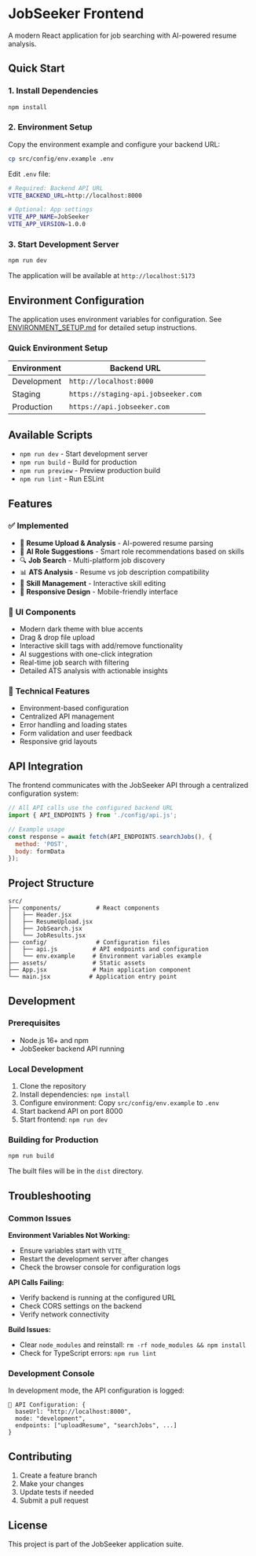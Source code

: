 # JobSeeker Frontend

A modern React application for job searching with AI-powered resume analysis.

## Quick Start

### 1. Install Dependencies
```bash
npm install
```

### 2. Environment Setup
Copy the environment example and configure your backend URL:

```bash
cp src/config/env.example .env
```

Edit `.env` file:
```bash
# Required: Backend API URL
VITE_BACKEND_URL=http://localhost:8000

# Optional: App settings
VITE_APP_NAME=JobSeeker
VITE_APP_VERSION=1.0.0
```

### 3. Start Development Server
```bash
npm run dev
```

The application will be available at `http://localhost:5173`

## Environment Configuration

The application uses environment variables for configuration. See [ENVIRONMENT_SETUP.md](ENVIRONMENT_SETUP.md) for detailed setup instructions.

### Quick Environment Setup

| Environment | Backend URL |
|-------------|-------------|
| Development | `http://localhost:8000` |
| Staging | `https://staging-api.jobseeker.com` |
| Production | `https://api.jobseeker.com` |

## Available Scripts

- `npm run dev` - Start development server
- `npm run build` - Build for production
- `npm run preview` - Preview production build
- `npm run lint` - Run ESLint

## Features

### ✅ **Implemented**
- 📄 **Resume Upload & Analysis** - AI-powered resume parsing
- 🤖 **AI Role Suggestions** - Smart role recommendations based on skills
- 🔍 **Job Search** - Multi-platform job discovery
- 📊 **ATS Analysis** - Resume vs job description compatibility
- 🎯 **Skill Management** - Interactive skill editing
- 📱 **Responsive Design** - Mobile-friendly interface

### 🎨 **UI Components**
- Modern dark theme with blue accents
- Drag & drop file upload
- Interactive skill tags with add/remove functionality
- AI suggestions with one-click integration
- Real-time job search with filtering
- Detailed ATS analysis with actionable insights

### 🔧 **Technical Features**
- Environment-based configuration
- Centralized API management
- Error handling and loading states
- Form validation and user feedback
- Responsive grid layouts

## API Integration

The frontend communicates with the JobSeeker API through a centralized configuration system:

```javascript
// All API calls use the configured backend URL
import { API_ENDPOINTS } from './config/api.js';

// Example usage
const response = await fetch(API_ENDPOINTS.searchJobs(), {
  method: 'POST',
  body: formData
});
```

## Project Structure

```
src/
├── components/          # React components
│   ├── Header.jsx
│   ├── ResumeUpload.jsx
│   ├── JobSearch.jsx
│   └── JobResults.jsx
├── config/              # Configuration files
│   ├── api.js          # API endpoints and configuration
│   └── env.example     # Environment variables example
├── assets/             # Static assets
├── App.jsx             # Main application component
└── main.jsx           # Application entry point
```

## Development

### Prerequisites
- Node.js 16+ and npm
- JobSeeker backend API running

### Local Development
1. Clone the repository
2. Install dependencies: `npm install`
3. Configure environment: Copy `src/config/env.example` to `.env`
4. Start backend API on port 8000
5. Start frontend: `npm run dev`

### Building for Production
```bash
npm run build
```

The built files will be in the `dist` directory.

## Troubleshooting

### Common Issues

**Environment Variables Not Working:**
- Ensure variables start with `VITE_`
- Restart the development server after changes
- Check the browser console for configuration logs

**API Calls Failing:**
- Verify backend is running at the configured URL
- Check CORS settings on the backend
- Verify network connectivity

**Build Issues:**
- Clear `node_modules` and reinstall: `rm -rf node_modules && npm install`
- Check for TypeScript errors: `npm run lint`

### Development Console

In development mode, the API configuration is logged:
```
🔧 API Configuration: {
  baseUrl: "http://localhost:8000",
  mode: "development",
  endpoints: ["uploadResume", "searchJobs", ...]
}
```

## Contributing

1. Create a feature branch
2. Make your changes
3. Update tests if needed
4. Submit a pull request

## License

This project is part of the JobSeeker application suite.
